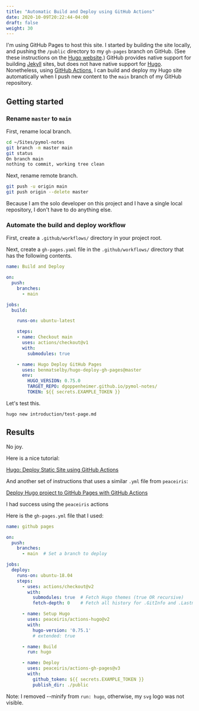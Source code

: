 ```yaml
---
title: "Automatic Build and Deploy using GitHub Actions"
date: 2020-10-09T20:22:44-04:00
draft: false
weight: 30
---
```


I'm using GitHub Pages to host this site. I started by building the site locally, and pushing the `/public` directory to my `gh-pages` branch on GitHub. (See these instructions on the [Hugo website](https://gohugo.io/hosting-and-deployment/hosting-on-github/).) GitHub provides native support for building [Jekyll](https://jekyllrb.com/) sites, but does not have native support for [Hugo](https://gohugo.io/). Nonetheless, using [GitHub Actions](https://github.com/features/actions), I can build and deploy my Hugo site automatically when I push new content to the `main` branch of my GitHub repository. 

## Getting started

### Rename `master` to `main`

First, rename local branch.

```zsh
cd ~/Sites/pymol-notes
git branch -m master main
git status
On branch main
nothing to commit, working tree clean
```

Next, rename remote branch.

```zsh
git push -u origin main
git push origin --delete master
```

Because I am the solo developer on this project and I have a single local repository, I don't have to do anything else. 

### Automate the build and deploy workflow

First, create a `.github/workflows/` directory in your project root. 

Next, create a `gh-pages.yaml` file in the `.github/workflows/` directory that has the following contents.

```yaml
name: Build and Deploy

on:
  push:
    branches:
      - main

jobs:
  build:

    runs-on: ubuntu-latest

    steps:
    - name: Checkout main
      uses: actions/checkout@v1
      with:
        submodules: true

    - name: Hugo Deploy GitHub Pages
      uses: benmatselby/hugo-deploy-gh-pages@master
      env:
        HUGO_VERSION: 0.75.0
        TARGET_REPO: dgoppenheimer.github.io/pymol-notes/
        TOKEN: ${{ secrets.EXAMPLE_TOKEN }}
``` 
        
Let's test this.

```
hugo new introduction/test-page.md
```

## Results

No joy. 

Here is a nice tutorial:

[Hugo: Deploy Static Site using GitHub Actions](https://www.google.com/amp/s/ruddra.com/amp/hugo-deploy-static-page-using-github-actions/)

And another set of instructions that uses a similar `.yml` file from `peaceiris`:

[Deploy Hugo project to GitHub Pages with GitHub Actions](https://discourse.gohugo.io/t/deploy-hugo-project-to-github-pages-with-github-actions/20725)

I had success using the `peaceiris` actions

Here is the `gh-pages.yml` file that I used:

```yaml
name: github pages

on:
  push:
    branches:
      - main  # Set a branch to deploy

jobs:
  deploy:
    runs-on: ubuntu-18.04
    steps:
      - uses: actions/checkout@v2
        with:
          submodules: true  # Fetch Hugo themes (true OR recursive)
          fetch-depth: 0    # Fetch all history for .GitInfo and .Lastmod

      - name: Setup Hugo
        uses: peaceiris/actions-hugo@v2
        with:
          hugo-version: '0.75.1'
          # extended: true

      - name: Build
        run: hugo

      - name: Deploy
        uses: peaceiris/actions-gh-pages@v3
        with:
          github_token: ${{ secrets.EXAMPLE_TOKEN }}
          publish_dir: ./public
```

Note: I removed --minify from `run: hugo`, otherwise, my `svg` logo was not visible.


